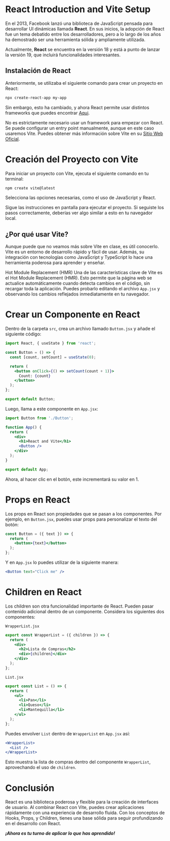 # React Introduction and Vite Setup

En el 2013, Facebook lanzó una biblioteca de JavaScript pensada para desarrollar UI dinámicas llamada **React**. En sus inicios, la adopción de React fue un tema debatido entre los desarrolladores, pero a lo largo de los años ha demostrado ser una herramienta sólida y ampliamente utilizada.

Actualmente, **React** se encuentra en la versión 18 y está a punto de lanzar la versión 19, que incluirá funcionalidades interesantes.

## Instalación de React

Anteriormente, se utilizaba el siguiente comando para crear un proyecto en React:

```bash
npx create-react-app my-app
```
Sin embargo, esto ha cambiado, y ahora React permite usar distintos frameworks que puedes encontrar [Aqui](https://react.dev/learn/start-a-new-react-project).

No es estrictamente necesario usar un framework para empezar con React. Se puede configurar un entry point manualmente, aunque en este caso usaremos Vite. Puedes obtener más información sobre Vite en su  [Sitio Web Oficial](https://vitejs.dev/).

# Creación del Proyecto con Vite
Para iniciar un proyecto con Vite, ejecuta el siguiente comando en tu terminal:
```bash
npm create vite@latest
```
Selecciona las opciones necesarias, como el uso de JavaScript y React.

Sigue las instrucciones en pantalla para ejecutar el proyecto. Si seguiste los pasos correctamente, deberías ver algo similar a esto en tu navegador local.

## ¿Por qué usar Vite?
Aunque puede que no veamos más sobre Vite en clase, es útil conocerlo. Vite es un entorno de desarrollo rápido y fácil de usar. Además, su integración con tecnologías como JavaScript y TypeScript lo hace una herramienta poderosa para aprender y enseñar.

Hot Module Replacement (HMR)
Una de las características clave de Vite es el Hot Module Replacement (HMR). Esto permite que la página web se actualice automáticamente cuando detecta cambios en el código, sin recargar toda la aplicación. Puedes probarlo editando el archivo ```App.jsx``` y observando los cambios reflejados inmediatamente en tu navegador.

# Crear un Componente en React
Dentro de la carpeta ```src```, crea un archivo llamado ```Button.jsx``` y añade el siguiente código:

```jsx
import React, { useState } from 'react';

const Button = () => {
  const [count, setCount] = useState(0);

  return (
    <button onClick={() => setCount(count + 1)}>
      Count: {count}
    </button>
  );
};

export default Button;

```

Luego, llama a este componente en ```App.jsx```:

```jsx
import Button from './Button';

function App() {
  return (
    <div>
      <h1>React and Vite</h1>
      <Button />
    </div>
  );
}

export default App;

```
Ahora, al hacer clic en el botón, este incrementará su valor en 1.

# Props en React
Los props en React son propiedades que se pasan a los componentes. Por ejemplo, en ```Button.jsx```, puedes usar props para personalizar el texto del botón:

```jsx
const Button = ({ text }) => {
  return (
    <button>{text}</button>
  );
};

```
Y en ```App.jsx``` lo puedes utilizar de la siguiente manera:

```jsx
<Button text="Click me" />

```

# Children en React
Los children son otra funcionalidad importante de React. Pueden pasar contenido adicional dentro de un componente. Considera los siguientes dos componentes:

```WrapperList.jsx```

```jsx
export const WrapperList = ({ children }) => {
  return (
    <div>
      <h2>Lista de Compras</h2>
      <div>{children}</div>
    </div>
  );
};

```
```List.jsx```

```jsx
export const List = () => {
  return (
    <ul>
      <li>Pan</li>
      <li>Queso</li>
      <li>Mantequilla</li>
    </ul>
  );
};

```

Puedes envolver ```List``` dentro de ```WrapperList``` en ```App.jsx``` así:

```jsx
<WrapperList>
  <List />
</WrapperList>

```

Esto muestra la lista de compras dentro del componente ```WrapperList```, aprovechando el uso de ```children```.

# Conclusión
React es una biblioteca poderosa y flexible para la creación de interfaces de usuario. Al combinar React con Vite, puedes crear aplicaciones rápidamente con una experiencia de desarrollo fluida. Con los conceptos de Hooks, Props, y Children, tienes una base sólida para seguir profundizando en el desarrollo con React.

***¡Ahora es tu turno de aplicar lo que has aprendido!***
